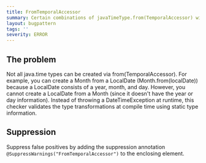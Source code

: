 ```yaml
---
title: FromTemporalAccessor
summary: Certain combinations of javaTimeType.from(TemporalAccessor) will always throw a DateTimeException or return the parameter directly.
layout: bugpattern
tags: ''
severity: ERROR
---
```


<!--
*** AUTO-GENERATED, DO NOT MODIFY ***
To make changes, edit the @BugPattern annotation or the explanation in docs/bugpattern.
-->


## The problem
Not all java.time types can be created via from(TemporalAccessor). For example, you can create a Month from a LocalDate (Month.from(localDate)) because a LocalDate consists of a year, month, and day. However, you cannot create a LocalDate from a Month (since it doesn't have the year or day information). Instead of throwing a DateTimeException at runtime, this checker validates the type transformations at compile time using static type information.

## Suppression
Suppress false positives by adding the suppression annotation `@SuppressWarnings("FromTemporalAccessor")` to the enclosing element.

